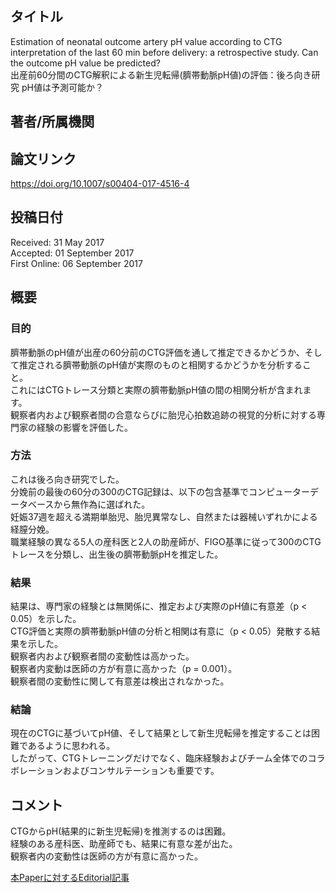 ## タイトル
Estimation of neonatal outcome artery pH value according to CTG interpretation of the last 60 min before delivery: a retrospective study. Can the outcome pH value be predicted?  
出産前60分間のCTG解釈による新生児転帰(臍帯動脈pH値)の評価：後ろ向き研究 pH値は予測可能か？

## 著者/所属機関

## 論文リンク
https://doi.org/10.1007/s00404-017-4516-4

## 投稿日付
Received: 31 May 2017  
Accepted: 01 September 2017  
First Online: 06 September 2017

## 概要
### 目的
臍帯動脈のpH値が出産の60分前のCTG評価を通して推定できるかどうか、そして推定される臍帯動脈のpH値が実際のものと相関するかどうかを分析すること。  
これにはCTGトレース分類と実際の臍帯動脈pH値の間の相関分析が含まれます。  
観察者内および観察者間の合意ならびに胎児心拍数追跡の視覚的分析に対する専門家の経験の影響を評価した。

### 方法
これは後ろ向き研究でした。  
分娩前の最後の60分の300のCTG記録は、以下の包含基準でコンピューターデータベースから無作為に選ばれた。  
妊娠37週を超える満期単胎児、胎児異常なし、自然または器械いずれかによる経膣分娩。  
職業経験の異なる5人の産科医と2人の助産師が、FIGO基準に従って300のCTGトレースを分類し、出生後の臍帯動脈pHを推定した。

### 結果
結果は、専門家の経験とは無関係に、推定および実際のpH値に有意差（p < 0.05）を示した。  
CTG評価と実際の臍帯動脈pH値の分析と相関は有意に（p < 0.05）発散する結果を示した。  
観察者内および観察者間の変動性は高かった。  
観察者内変動は医師の方が有意に高かった（p = 0.001）。  
観察者間の変動性に関して有意差は検出されなかった。

### 結論
現在のCTGに基づいてpH値、そして結果として新生児転帰を推定することは困難であるように思われる。  
したがって、CTGトレーニングだけでなく、臨床経験およびチーム全体でのコラボレーションおよびコンサルテーションも重要です。

## コメント
CTGからpH(結果的に新生児転帰)を推測するのは困難。  
経験のある産科医、助産師でも、結果に有意な差が出た。  
観察者内の変動性は医師の方が有意に高かった。

[本Paperに対するEditorial記事](https://link.springer.com/article/10.1007%2Fs00404-017-4624-1)
